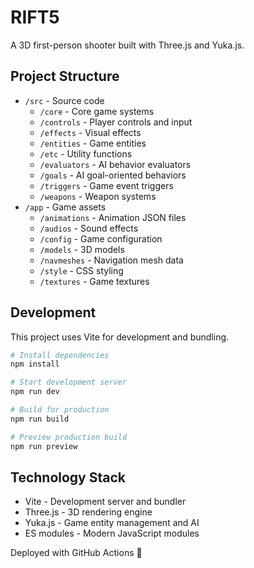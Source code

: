 # RIFT5

A 3D first-person shooter built with Three.js and Yuka.js.

## Project Structure

- `/src` - Source code
  - `/core` - Core game systems
  - `/controls` - Player controls and input
  - `/effects` - Visual effects
  - `/entities` - Game entities
  - `/etc` - Utility functions
  - `/evaluators` - AI behavior evaluators
  - `/goals` - AI goal-oriented behaviors
  - `/triggers` - Game event triggers
  - `/weapons` - Weapon systems
- `/app` - Game assets
  - `/animations` - Animation JSON files
  - `/audios` - Sound effects
  - `/config` - Game configuration
  - `/models` - 3D models
  - `/navmeshes` - Navigation mesh data
  - `/style` - CSS styling
  - `/textures` - Game textures

## Development

This project uses Vite for development and bundling.

```bash
# Install dependencies
npm install

# Start development server
npm run dev

# Build for production
npm run build

# Preview production build
npm run preview
```

## Technology Stack

- Vite - Development server and bundler
- Three.js - 3D rendering engine
- Yuka.js - Game entity management and AI
- ES modules - Modern JavaScript modules

Deployed with GitHub Actions 🚀
